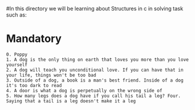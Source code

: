 #In this directory we will be learning about Structures in c in solving task such as:

#	Mandatory

	0. Poppy
	1. A dog is the only thing on earth that loves you more than you love yourself
	2. A dog will teach you unconditional love. If you can have that in your life, things won't be too bad
	3. Outside of a dog, a book is a man's best friend. Inside of a dog it's too dark to read
	4. A door is what a dog is perpetually on the wrong side of
	5. How many legs does a dog have if you call his tail a leg? Four. Saying that a tail is a leg doesn't make it a leg

